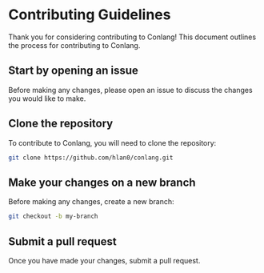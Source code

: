 # Contributing Guidelines

Thank you for considering contributing to Conlang! This document outlines the process for contributing to Conlang.

## Start by opening an issue

Before making any changes, please open an issue to discuss the changes you would like to make.

## Clone the repository

To contribute to Conlang, you will need to clone the repository:

```bash
git clone https://github.com/hlan0/conlang.git
```

## Make your changes on a new branch

Before making any changes, create a new branch:

```bash
git checkout -b my-branch
```

## Submit a pull request

Once you have made your changes, submit a pull request.

